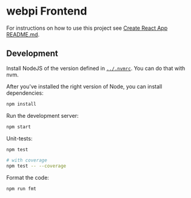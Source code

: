 # webpi Frontend
For instructions on how to use this project see [Create React App README.md].

## Development
Install NodeJS of the version defined in [`../.nvmrc`](../.nvmrc). You can do that with nvm.

After you've installed the right version of Node, you can install dependencies:
```bash
npm install
```

Run the development server:
```bash
npm start
```

Unit-tests:
```bash
npm test

# with coverage
npm test -- --coverage
```

Format the code:
```bash
npm run fmt
```


[Create React App README.md]: https://github.com/facebook/create-react-app